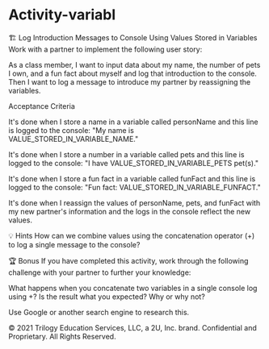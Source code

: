 # Activity-variabl
🏗️ Log Introduction Messages to Console Using Values Stored in Variables
Work with a partner to implement the following user story:

As a class member, I want to input data about my name, the number of pets I own, and a fun fact about myself and log that introduction to the console. Then I want to log a message to introduce my partner by reassigning the variables.


Acceptance Criteria


It's done when I store a name in a variable called personName and this line is logged to the console: "My name is VALUE_STORED_IN_VARIABLE_NAME."


It's done when I store a number in a variable called pets and this line is logged to the console: "I have VALUE_STORED_IN_VARIABLE_PETS pet(s)."


It's done when I store a fun fact in a variable called funFact and this line is logged to the console: "Fun fact: VALUE_STORED_IN_VARIABLE_FUNFACT."


It's done when I reassign the values of personName, pets, and funFact with my new partner's information and the logs in the console reflect the new values.



💡 Hints
How can we combine values using the concatenation operator (+) to log a single message to the console?

🏆 Bonus
If you have completed this activity, work through the following challenge with your partner to further your knowledge:

What happens when you concatenate two variables in a single console log using +? Is the result what you expected? Why or why not?

Use Google or another search engine to research this.

© 2021 Trilogy Education Services, LLC, a 2U, Inc. brand. Confidential and Proprietary. All Rights Reserved.